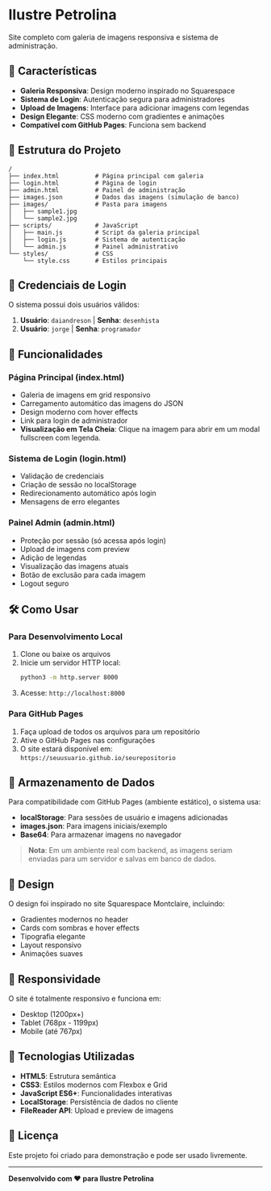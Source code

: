 # Ilustre Petrolina

Site completo com galeria de imagens responsiva e sistema de administração.

## 🚀 Características

- **Galeria Responsiva**: Design moderno inspirado no Squarespace
- **Sistema de Login**: Autenticação segura para administradores
- **Upload de Imagens**: Interface para adicionar imagens com legendas
- **Design Elegante**: CSS moderno com gradientes e animações
- **Compatível com GitHub Pages**: Funciona sem backend

## 📁 Estrutura do Projeto

```
/
├── index.html          # Página principal com galeria
├── login.html          # Página de login
├── admin.html          # Painel de administração
├── images.json         # Dados das imagens (simulação de banco)
├── images/             # Pasta para imagens
│   ├── sample1.jpg
│   └── sample2.jpg
├── scripts/            # JavaScript
│   ├── main.js         # Script da galeria principal
│   ├── login.js        # Sistema de autenticação
│   └── admin.js        # Painel administrativo
└── styles/             # CSS
    └── style.css       # Estilos principais
```

## 🔐 Credenciais de Login

O sistema possui dois usuários válidos:

1. **Usuário**: `daiandreson` | **Senha**: `desenhista`
2. **Usuário**: `jorge` | **Senha**: `programador`

## 🎯 Funcionalidades

### Página Principal (index.html)
- Galeria de imagens em grid responsivo
- Carregamento automático das imagens do JSON
- Design moderno com hover effects
- Link para login de administrador
- **Visualização em Tela Cheia**: Clique na imagem para abrir em um modal fullscreen com legenda.

### Sistema de Login (login.html)
- Validação de credenciais
- Criação de sessão no localStorage
- Redirecionamento automático após login
- Mensagens de erro elegantes

### Painel Admin (admin.html)
- Proteção por sessão (só acessa após login)
- Upload de imagens com preview
- Adição de legendas
- Visualização das imagens atuais
- Botão de exclusão para cada imagem
- Logout seguro

## 🛠️ Como Usar

### Para Desenvolvimento Local

1. Clone ou baixe os arquivos
2. Inicie um servidor HTTP local:
   ```bash
   python3 -m http.server 8000
   ```
3. Acesse: `http://localhost:8000`

### Para GitHub Pages

1. Faça upload de todos os arquivos para um repositório
2. Ative o GitHub Pages nas configurações
3. O site estará disponível em: `https://seuusuario.github.io/seurepositorio`

## 💾 Armazenamento de Dados

Para compatibilidade com GitHub Pages (ambiente estático), o sistema usa:

- **localStorage**: Para sessões de usuário e imagens adicionadas
- **images.json**: Para imagens iniciais/exemplo
- **Base64**: Para armazenar imagens no navegador

> **Nota**: Em um ambiente real com backend, as imagens seriam enviadas para um servidor e salvas em banco de dados.

## 🎨 Design

O design foi inspirado no site Squarespace Montclaire, incluindo:

- Gradientes modernos no header
- Cards com sombras e hover effects
- Tipografia elegante
- Layout responsivo
- Animações suaves

## 📱 Responsividade

O site é totalmente responsivo e funciona em:

- Desktop (1200px+)
- Tablet (768px - 1199px)
- Mobile (até 767px)

## 🔧 Tecnologias Utilizadas

- **HTML5**: Estrutura semântica
- **CSS3**: Estilos modernos com Flexbox e Grid
- **JavaScript ES6+**: Funcionalidades interativas
- **LocalStorage**: Persistência de dados no cliente
- **FileReader API**: Upload e preview de imagens

## 📝 Licença

Este projeto foi criado para demonstração e pode ser usado livremente.

---

**Desenvolvido com ❤️ para Ilustre Petrolina**

